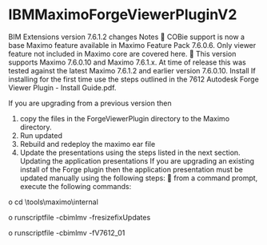 # IBMMaximoForgeViewerPluginV2
BIM Extensions version 7.6.1.2 changes 
Notes 
 COBie support is now a base Maximo feature available in Maximo Feature Pack 7.6.0.6. Only 
viewer feature not included in Maximo core are covered here. 
 This version supports Maximo 7.6.0.10 and Maximo 7.6.1.x. At time of release this was tested 
against the latest Maximo 7.6.1.2 and earlier version 7.6.0.10. 
Install 
If installing for the first time use the steps outlined in the 7612 Autodesk Forge Viewer Plugin - Install 
Guide.pdf. 
 
If you are upgrading from a previous version then 
1. copy the files in the ForgeViewerPlugin directory to the Maximo <root> directory. 
2. Run updated 
3. Rebuild and redeploy the maximo ear file 
4. Update the presentations using the steps listed in the next section. 
Updating the application presentations 
If you are upgrading an existing install of the Forge plugin then the application presentation must be 
updated manually using the following steps: 
 from a command prompt, execute the following commands: 
 
o cd <maximo root>\tools\maximo\internal 
 
o runscriptfile -cbimlmv -fresizefixUpdates 

o runscriptfile -cbimlmv -fV7612_01 
